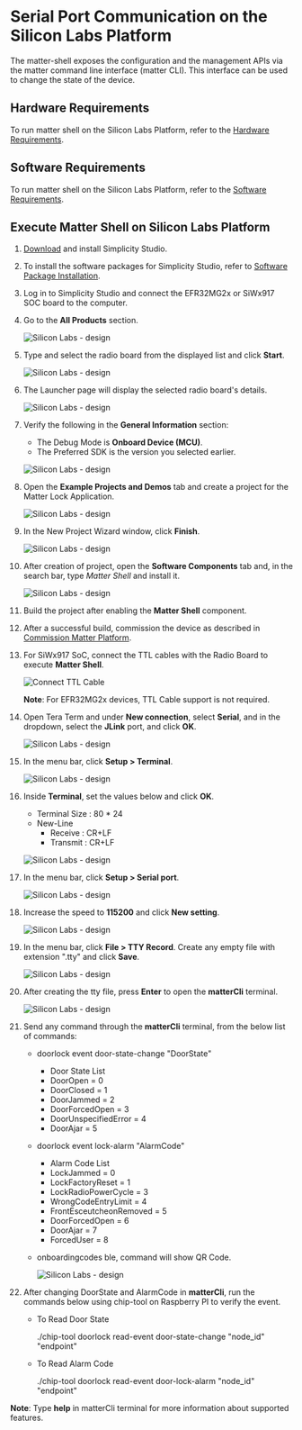 # Serial Port Communication on the Silicon Labs Platform

The matter-shell exposes the configuration and the management APIs via the matter command line interface (matter CLI). This interface can be used to change the state of the device.

## Hardware Requirements

To run matter shell on the Silicon Labs Platform, refer to the [Hardware Requirements](/matter/<docspace-docleaf-version>/matter-prerequisites/hardware-requirements).

## Software Requirements

To run matter shell on the Silicon Labs Platform, refer to the [Software Requirements](/matter/<docspace-docleaf-version>/matter-prerequisites/software-requirements).

## Execute Matter Shell on Silicon Labs Platform

1. [Download](https://www.silabs.com/developers/simplicity-studio) and install Simplicity Studio.

2. To install the software packages for Simplicity Studio, refer to [Software Package Installation](/matter/<docspace-docleaf-version>/matter-wifi-getting-started-example/software-installation#installation-of-software-packages).

3. Log in to Simplicity Studio and connect the EFR32MG2x or SiWx917 SOC board to the computer.

4. Go to the **All Products** section.

   ![Silicon Labs - design](./images/all-products-selection.png)

5. Type and select the radio board from the displayed list and click **Start**.

   ![Silicon Labs - design](./images/select-efx-board.png)

6. The Launcher page will display the selected radio board's details.

   ![Silicon Labs - design](./images/overview-tab-efx32.png)

7. Verify the following in the **General Information** section:
   - The Debug Mode is **Onboard Device (MCU)**.
   - The Preferred SDK is the version you selected earlier.

   ![Silicon Labs - design](./images/create-project-verify-efx-general-information.png)

8. Open the **Example Projects and Demos** tab and create a project for the Matter Lock Application.

   ![Silicon Labs - design](./images/create-project-select-efx-lock-example.png)

9. In the New Project Wizard window, click **Finish**.

   ![Silicon Labs - design](./images/create-project-lock-click-finish.png)

10. After creation of project, open the **Software Components** tab and, in the search bar, type _Matter Shell_ and install it.

    ![Silicon Labs - design](./images/matter-shell-enable.png)

11. Build the project after enabling the **Matter Shell** component.

12. After a successful build, commission the device as described in [Commission Matter Platform](/matter/<docspace-docleaf-version>/matter-wifi-run-demo/use-case-execution#creating-the-matter-network).

13. For SiWx917 SoC, connect the TTL cables with the Radio Board to execute **Matter Shell**.

    ![Connect TTL Cable](./images/shell-ttl-cable-soc.png)

    **Note**: For EFR32MG2x devices, TTL Cable support is not required.

14. Open Tera Term and under **New connection**, select **Serial**, and in the dropdown, select the **JLink** port, and click **OK**.

    ![Silicon Labs - design](./images/tera-term-select-jlink-port.png)

15. In the menu bar, click **Setup > Terminal**.

    ![Silicon Labs - design](./images/tera-term-selection-in-terminal.png)

16. Inside **Terminal**, set the values below and click **OK**.

    - Terminal Size : 80 * 24
    - New-Line
      - Receive : CR+LF
      - Transmit : CR+LF

    ![Silicon Labs - design](./images/tera-term-terminal-setup.png)

17. In the menu bar, click **Setup > Serial port**.

    ![Silicon Labs - design](./images/tera-term-select-serial-port.png)

18. Increase the speed to **115200** and click **New setting**.

    ![Silicon Labs - design](./images/tera-term-select-speed.png)

19. In the menu bar, click **File > TTY Record**. Create any empty file with extension ".tty" and click **Save**.

    ![Silicon Labs - design](./images/tera-term-tty-record.png)

20. After creating the tty file, press **Enter** to open the **matterCli** terminal.

    ![Silicon Labs - design](./images/tera-term-matter-cli.png)

21. Send any command through the **matterCli** terminal, from the below list of commands:

    - doorlock event door-state-change "DoorState"
        - Door State List
        - DoorOpen = 0
        - DoorClosed = 1
        - DoorJammed = 2
        - DoorForcedOpen = 3
        - DoorUnspecifiedError = 4
        - DoorAjar = 5
    - doorlock event lock-alarm "AlarmCode"
        - Alarm Code List
        - LockJammed = 0
        - LockFactoryReset = 1
        - LockRadioPowerCycle = 3
        - WrongCodeEntryLimit = 4
        - FrontEsceutcheonRemoved = 5
        - DoorForcedOpen = 6
        - DoorAjar = 7
        - ForcedUser = 8
    - onboardingcodes ble, command will show QR Code.

      ![Silicon Labs - design](./images/matter-shell-command-send.png)

22. After changing DoorState and AlarmCode in **matterCli**, run the commands below using chip-tool on Raspberry PI to verify the event.
  
    - To Read Door State
  
      ./chip-tool doorlock read-event door-state-change "node_id" "endpoint"
  
    - To Read Alarm Code
  
      ./chip-tool doorlock read-event door-lock-alarm "node_id" "endpoint"

  **Note**: Type **help** in matterCli terminal for more information about supported features.
